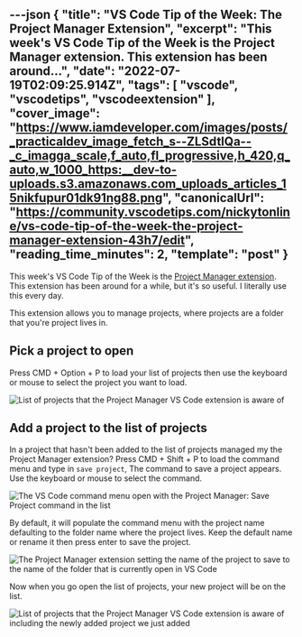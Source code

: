 ---json
{
  "title": "VS Code Tip of the Week: The Project Manager Extension",
  "excerpt": "This week's VS Code Tip of the Week is the Project Manager extension. This extension has been around...",
  "date": "2022-07-19T02:09:25.914Z",
  "tags": [
    "vscode",
    "vscodetips",
    "vscodeextension"
  ],
  "cover_image": "https://www.iamdeveloper.com/images/posts/_practicaldev_image_fetch_s--ZLSdtlQa--_c_imagga_scale,f_auto,fl_progressive,h_420,q_auto,w_1000_https:__dev-to-uploads.s3.amazonaws.com_uploads_articles_15nikfupur01dk91ng88.png",
  "canonicalUrl": "https://community.vscodetips.com/nickytonline/vs-code-tip-of-the-week-the-project-manager-extension-43h7/edit",
  "reading_time_minutes": 2,
  "template": "post"
}
---

This week's VS Code Tip of the Week is the [Project Manager extension](https://marketplace.visualstudio.com/items?itemName=alefragnani.project-manager). This extension has been around for a while, but it's so useful. I literally use this every day.

This extension allows you to manage projects, where projects are a folder that you're project lives in.

## Pick a project to open

Press CMD + Option + P to load your list of projects then use the keyboard or mouse to select the project you want to load.

![List of projects that the Project Manager VS Code extension is aware of](https://www.iamdeveloper.com/images/posts/_uploads_articles_3lxmhrcuigniwmrmxjoh.png)

## Add a project to the list of projects

In a project that hasn't been added to the list of projects managed my the Project Manager extension? Press CMD + Shift + P to load the command menu and type in `save project`, The command to save a project appears. Use the keyboard or mouse to select the command.

![The VS Code command menu open with the Project Manager: Save Project command in the list](https://www.iamdeveloper.com/images/posts/_uploads_articles_gnupeg2g5vmsrhgpvwgo.png)

By default, it will populate the command menu with the project name defaulting to the folder name where the project lives. Keep the default name or rename it then press enter to save the project.

![The Project Manager extension setting the name of the project to save to the name of the folder that is currently open in VS Code](https://www.iamdeveloper.com/images/posts/_uploads_articles_8fd6ro3jv8ylro689u5u.png)

Now when you go open the list of projects, your new project will be on the list.

![List of projects that the Project Manager VS Code extension is aware of including the newly added project we just added](https://www.iamdeveloper.com/images/posts/_uploads_articles_p1nb5p87mx3owvzugbux.png)
